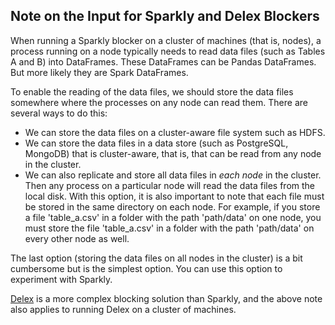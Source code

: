 ## Note on the Input for Sparkly and Delex Blockers

When running a Sparkly blocker on a cluster of machines (that is, nodes), a process running on a node typically needs to read data files (such as Tables A and B) into DataFrames. These DataFrames can be Pandas DataFrames. But more likely they are Spark DataFrames. 

To enable the reading of the data files, we should store the data files somewhere where the processes on any node can read them. There are several ways to do this: 
* We can store the data files on a cluster-aware file system such as HDFS.
* We can store the data files in a data store (such as PostgreSQL, MongoDB) that is cluster-aware, that is, that can be read from any node in the cluster.
* We can also replicate and store all data files in *each node* in the cluster. Then any process on a particular node will read the data files from the local disk. With this option, it is also important to note that each file must be stored in the same directory on each node. For example, if you store a file 'table_a.csv' in a folder with the path 'path/data' on one node, you must store the file 'table_a.csv' in a folder with the path 'path/data' on every other node as well.

The last option (storing the data files on all nodes in the cluster) is a bit cumbersome but is the simplest option. You can use this option to experiment with Sparkly. 

[Delex](https://github.com/anhaidgroup/delex) is a more complex blocking solution than Sparkly, and the above note also applies to running Delex on a cluster of machines. 

